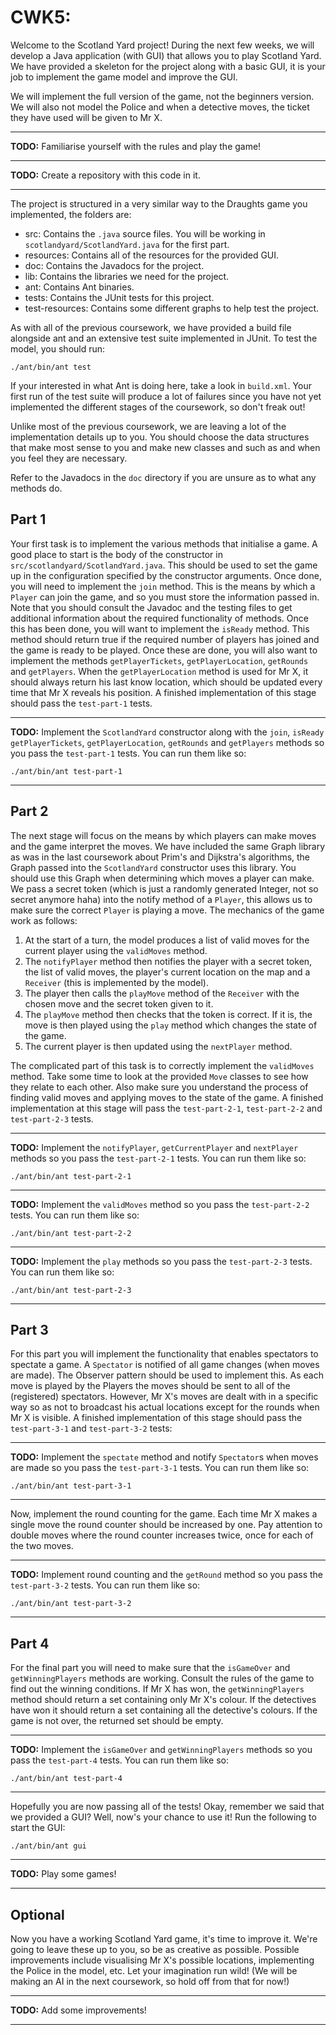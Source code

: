 # CWK5:
Welcome to the Scotland Yard project! During the next few weeks, we will develop a Java application (with GUI) that allows you to play Scotland Yard. We have provided a skeleton for the project along with a basic GUI, it is your job to implement the game model and improve the GUI.

We will implement the full version of the game, not the beginners version. We will also not model the Police and when a detective moves, the ticket they have used will be given to Mr X.

***
**TODO:** Familiarise yourself with the rules and play the game!
***
**TODO:** Create a repository with this code in it.
***

The project is structured in a very similar way to the Draughts game you implemented, the folders are:

* src: Contains the `.java` source files. You will be working in `scotlandyard/ScotlandYard.java` for the first part.
* resources: Contains all of the resources for the provided GUI.
* doc: Contains the Javadocs for the project.
* lib: Contains the libraries we need for the project.
* ant: Contains Ant binaries.
* tests: Contains the JUnit tests for this project.
* test-resources: Contains some different graphs to help test the project.

As with all of the previous coursework, we have provided a build file alongside ant and an extensive test suite implemented in JUnit. To test the model, you should run:
```
./ant/bin/ant test
```
If your interested in what Ant is doing here, take a look in `build.xml`. Your first run of the test suite will produce a lot of failures since you have not yet implemented the different stages of the coursework, so don't freak out!

Unlike most of the previous coursework, we are leaving a lot of the implementation details up to you. You should choose the data structures that make most sense to you and make new classes and such as and when you feel they are necessary.

Refer to the Javadocs in the `doc` directory if you are unsure as to what any methods do.

## Part 1

Your first task is to implement the various methods that initialise a game. A good place to start is the body of the constructor in `src/scotlandyard/ScotlandYard.java`. This should be used to set the game up in the configuration specified by the constructor arguments. Once done, you will need to implement the `join` method. This is the means by which a `Player` can join the game, and so you must store the information passed in. Note that you should consult the Javadoc and the testing files to get additional information about the required functionality of methods. Once this has been done, you will want to implement the `isReady` method. This method should return true if the required number of players has joined and the game is ready to be played. Once these are done, you will also want to implement the methods `getPlayerTickets`, `getPlayerLocation`, `getRounds` and `getPlayers`. When the `getPlayerLocation` method is used for Mr X, it should always return his last know location, which should be updated every time that Mr X reveals his position. A finished implementation of this stage should pass the `test-part-1` tests.

***
**TODO:** Implement the `ScotlandYard` constructor along with the `join`, `isReady` `getPlayerTickets`, `getPlayerLocation`, `getRounds` and `getPlayers` methods so you pass the `test-part-1` tests. You can run them like so:
```
./ant/bin/ant test-part-1
```
***

## Part 2

The next stage will focus on the means by which players can make moves and the game interpret the moves. We have included the same Graph library as was in the last coursework about Prim's and Dijkstra's algorithms, the Graph passed into the `ScotlandYard` constructor uses this library. You should use this Graph when determining which moves a player can make. We pass a secret token (which is just a randomly generated Integer, not so secret anymore haha) into the notify method of a `Player`, this allows us to make sure the correct `Player` is playing a move. The mechanics of the game work as follows:

1. At the start of a turn, the model produces a list of valid moves for the current player using the `validMoves` method.
2. The `notifyPlayer` method then notifies the player with a secret token, the list of valid moves, the player's current location on the map and a `Receiver` (this is implemented by the model).
3. The player then calls the `playMove` method of the `Receiver` with the chosen move and the secret token given to it.
5. The `playMove` method then checks that the token is correct. If it is, the move is then played using the `play` method which changes the state of the game.
6. The current player is then updated using the `nextPlayer` method.

The complicated part of this task is to correctly implement the `validMoves` method. Take some time to look at the provided `Move` classes to see how they relate to each other. Also make sure you understand the process of finding valid moves and applying moves to the state of the game. A finished implementation at this stage will pass the `test-part-2-1`, `test-part-2-2` and `test-part-2-3` tests.

***
**TODO:** Implement the `notifyPlayer`, `getCurrentPlayer` and `nextPlayer` methods so you pass the `test-part-2-1` tests. You can run them like so:
```
./ant/bin/ant test-part-2-1
```
***
**TODO:** Implement the `validMoves` method so you pass the `test-part-2-2` tests. You can run them like so:
```
./ant/bin/ant test-part-2-2
```
***
**TODO:** Implement the `play` methods so you pass the `test-part-2-3` tests. You can run them like so:
```
./ant/bin/ant test-part-2-3
```
***

## Part 3

For this part you will implement the functionality that enables spectators to spectate a game. A `Spectator` is notified of all game changes (when moves are made). The Observer pattern should be used to implement this. As each move is played by the Players the moves should be sent to all of the (registered) spectators. However, Mr X's moves are dealt with in a specific way so as not to broadcast his actual locations except for the rounds when Mr X is visible. A finished implementation of this stage should pass the `test-part-3-1` and `test-part-3-2` tests:

***
**TODO:** Implement the `spectate` method and notify `Spectator`s when moves are made so you pass the `test-part-3-1` tests. You can run them like so:
```
./ant/bin/ant test-part-3-1
```
***

Now, implement the round counting for the game. Each time Mr X makes a single move the round counter should be increased by one. Pay attention to double moves where the round counter increases twice, once for each of the two moves.

***
**TODO:** Implement round counting and the `getRound` method so you pass the `test-part-3-2` tests. You can run them like so:
```
./ant/bin/ant test-part-3-2
```
***

## Part 4

For the final part you will need to make sure that the `isGameOver` and `getWinningPlayers` methods are working. Consult the rules of the game to find out the winning conditions. If Mr X has won, the `getWinningPlayers` method should return a set containing only Mr X's colour. If the detectives have won it should return a set containing all the detective's colours. If the game is not over, the returned set should be empty.

***
**TODO:** Implement the `isGameOver` and `getWinningPlayers` methods so you pass the `test-part-4` tests. You can run them like so:
```
./ant/bin/ant test-part-4
```
***

Hopefully you are now passing all of the tests! Okay, remember we said that we provided a GUI? Well, now's your chance to use it! Run the following to start the GUI:
```
./ant/bin/ant gui
```
***
**TODO:** Play some games!
***

## Optional

Now you have a working Scotland Yard game, it's time to improve it. We're going to leave these up to you, so be as creative as possible. Possible improvements include visualising Mr X's possible locations, implementing the Police in the model, etc. Let your imagination run wild! (We will be making an AI in the next coursework, so hold off from that for now!)

***
**TODO:** Add some improvements!
***

